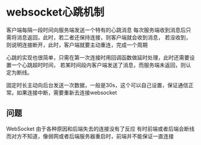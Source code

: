 # websocket心跳机制

客户端每隔一段时间向服务端发送一个特有的心跳消息
每次服务端收到消息后只需将消息返回，此时，若二者还保持连接，则客户端就会收到消息，
若没收到，则说明连接断开，此时，客户端就要主动重连，完成一个周期

心跳的实现也很简单，只需在第一次连接时用回调函数做延时处理，此时还需要设置一个心跳超时时间，
若某时间段内客户端发送了消息，而服务端未返回，则认定为断线。

固定时长主动向后台发送一次数据，一般是30s，这个可以自己设置，保证通信正常。如果连接中断，需要重新去连接websocket


## 问题
WebSocket 由于各种原因和后端失去的连接没有了反应
有时前端或者后端会断线而对方不知道，像弱网或者后端服务器重启时，前端并不能保证一直连接


